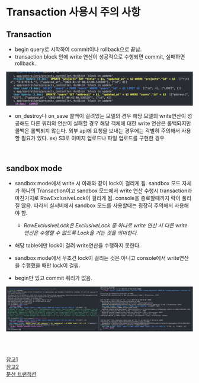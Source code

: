 # Transaction 사용시 주의 사항

## Transaction
  - begin query로 시작하여 commit이나 rollback으로 끝남.
  - transaction block 안에 write 연산이 성공적으로 수행되면 commit, 실패하면 rollback.
  
  <img src="https://github.com//Guk0/TIL/blob/master/images/transaction1.png?raw=true" alt="drawing" width="600"/>
  
  - on_destroy나 on_save 콜백이 걸려있는 모델의 경우 해당 모델의 write연산이 성공해도 다른 쿼리의 연산이 실패할 경우 해당 객체에 대한 write 연산은 롤백되지만 콜백은 롤백되지 않는다. 외부 api에 요청을 보내는 경우에는 각별히 주의해서 사용할 필요가 있다. ex) S3로 이미지 업로드나 파일 업로드를 구현한 경우
    
    <br>
    
## sandbox mode
  - sandbox mode에서 write 시 아래와 같이 lock이 걸리게 됨. sandbox 모드 자체가 하나의 Transaction이고 sandbox 모드에서 write 연산 수행시 transaction과 마찬가지로 RowExclusiveLock이 걸리게 됨. console을 종료할때까지 락이 풀리질 않음. 따라서 실서버에서 sandbox 모드를 사용할때는 굉장히 주의해서 사용해야 함.
      - *RowExclusiveLock은 ExclusiveLock 중 하나로 write 연산 시 다른 write 연산은 수행할 수 없도록 Lock을 거는 것을 의미한다.*

  - 해당 table에만 lock이 걸려 write연산을 수행하지 못한다.
  - sandbox mode에서 무조건 lock이 걸리는 것은 아니고 console에서 write연산을 수행했을 때만 lock이 걸림.
  - begin만 있고 commit 쿼리가 없음.

  <img src="https://github.com//Guk0/TIL/blob/master/images/transaction2.png?raw=true" alt="drawing" width="600"/>


<br><br>

[참고1](https://pawelurbanek.com/rails-mistakes-downtime)  
[참고2](https://medium.com/29cm/db-postgresql-lock-%ED%8C%8C%ED%97%A4%EC%B9%98%EA%B8%B0-57d37ebe057)  
[분산 트랜잭션](https://junhyunny.github.io/msa/design-pattern/distributed-transaction/)